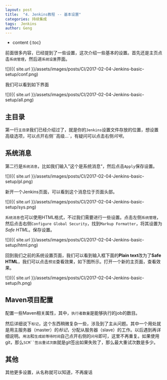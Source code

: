 ```yaml
---
layout: post
title:  "4. Jenkins教程 -- 基本设置"
categories: 持续集成
tags:  Jenkins
author: Geng
---
```


* content
{:toc}

前面很多内容，已经提到了一些设置，这次介绍一些基本的设置。首先还是主页点击`系统管理`，然后进`系统设置`界面。

![]({{ site.url }}/assets/images/posts/CI/2017-02-04-Jenkins-basic-setup/conf.png)




我们可以看到如下界面

![]({{ site.url }}/assets/images/posts/CI/2017-02-04-Jenkins-basic-setup/all.png)
## 主目录
第一行`主目录`我们已经介绍过了，就是你的`Jenkins`设置文件存放的位置，想设置高级选项，可以点开右侧``高级...`，有疑问可以点击右侧*问号*。

## 系统消息
第二行是`系统消息`，比如我们输入”这个是系统消息“，然后点击`Apply`保存设置。

![]({{ site.url }}/assets/images/posts/CI/2017-02-04-Jenkins-basic-setup/pl.png)

新开一个Jenkins页面，可以看到这个消息位于页面头部。

![]({{ site.url }}/assets/images/posts/CI/2017-02-04-Jenkins-basic-setup/sys.png)

`系统消息`也可以使用HTML格式，不过我们需要进行一些设置。点击左侧`系统管理`，然后点击右侧`Configure Global Security`，找到`Markup Formatter`，将其设置为*Safe HTML*。保存设置。

![]({{ site.url }}/assets/images/posts/CI/2017-02-04-Jenkins-basic-setup/html.png)

回到我们之前的系统设置页面，我们可以看到输入框下面的**Plain text**改为了**Safe HTML**，我们可以点击`预览`查看效果，如下图所示。打开一个新的主页面，查看效果。

![]({{ site.url }}/assets/images/posts/CI/2017-02-04-Jenkins-basic-setup/h.png)

## Maven项目配置
配置一些Maven相关属性，其中，`执行者数量`是能够执行的job的数目。

然后详细说下`标记`，这个东西稍微复杂一些，涉及到了主从问题。其中一个用处就是用主服务器（master）的*标记*，分配从服务器（slave）的工作。以后遇到再详细说明。`用法`和`生成前等待时间`自己点开右侧的`问号`即可，这里不再重复。如果使用git，那么`SCM``签出重试次数`就是git签出如果失败了，那么最大重试次数是多少。

## 其他
其他更多设置，从名称就可以知道，不再废话
